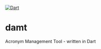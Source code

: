 [![Dart](https://github.com/wiremoons/damt/actions/workflows/dart.yml/badge.svg)](https://github.com/wiremoons/damt/actions/workflows/dart.yml)

# damt

Acronym Management Tool - written in Dart
